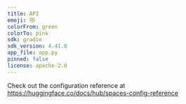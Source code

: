 ```yaml
---
title: API
emoji: 😻
colorFrom: green
colorTo: pink
sdk: gradio
sdk_version: 4.41.0
app_file: app.py
pinned: false
license: apache-2.0
---
```


Check out the configuration reference at https://huggingface.co/docs/hub/spaces-config-reference
